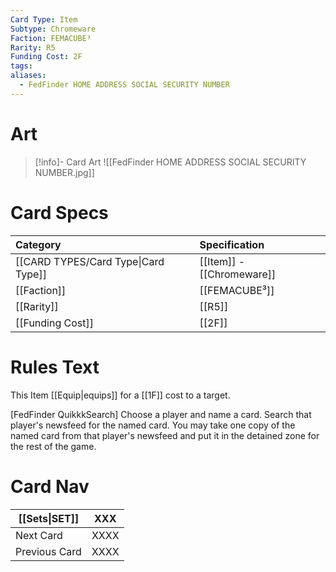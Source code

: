 ```yaml
---
Card Type: Item
Subtype: Chromeware
Faction: FEMACUBE³
Rarity: R5
Funding Cost: 2F
tags: 
aliases:
  - FedFinder HOME ADDRESS SOCIAL SECURITY NUMBER
---
```

# Art

> [!info]- Card Art
> ![[FedFinder HOME ADDRESS SOCIAL SECURITY NUMBER.jpg]]

# Card Specs

| Category | Specification| 
| :--- | :--- |
| [[CARD TYPES/Card Type\|Card Type]] | [[Item]] - [[Chromeware]] |  
| [[Faction]] | [[FEMACUBE³]] | 
| [[Rarity]] | [[R5]] |  
| [[Funding Cost]] | [[2F]] |  

# Rules Text

This Item [[Equip|equips]] for a [[1F]] cost to a target.  

[FedFinder QuikkkSearch] 
Choose a player and name a card.
Search that player's newsfeed for the named card.
You may take one copy of the named card from that player's newsfeed and put it in the detained zone for the rest of the game.

# Card Nav

| [[Sets\|SET]] | XXX |  
| --- | --- |  
| Next Card | XXXX |  
| Previous Card | XXXX |  

